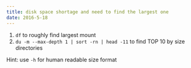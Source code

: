 ```yaml
---
title: disk space shortage and need to find the largest one
date: 2016-5-18
---
```


1. `df` to roughly find largest mount
2. `du -m --max-depth 1 | sort -rn | head -11` to find TOP 10 by size directories

Hint: use `-h` for human readable size format

